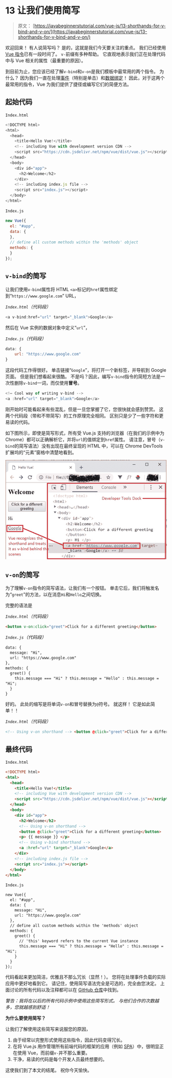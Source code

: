 # 13 让我们使用简写

> 原文： [https://javabeginnerstutorial.com/vue-js/13-shorthands-for-v-bind-and-v-on/](https://javabeginnerstutorial.com/vue-js/13-shorthands-for-v-bind-and-v-on/)

欢迎回来！ 有人说简写吗？ 是的，这就是我们今天要关注的重点。 我们已经使用 [Vue 指令](https://javabeginnerstutorial.com/js/vue-js/what-is-vuejs/)已有一段时间了。 `v-`前缀有多种帮助。 它直观地表示我们正在处理代码中与 Vue 相关的属性（最重要的原因）。

到目前为止，您应该已经了解`v-bind`和`v-on`是我们模板中最常用的两个指令。 为什么？ 因为我们一直在处理[事件](https://javabeginnerstutorial.com/vue-js/11-listening-to-dom-events-and-event-modifiers/)（特别是单击）和[数据绑定](https://javabeginnerstutorial.com/vue-js/6-data-binding-p2/)！ 因此，对于这两个最常用的指令，Vue 为我们提供了捷径或编写它们的简便方法。

## 起始代码

`Index.html`

```js
<!DOCTYPE html>
<html>
  <head>
    <title>Hello Vue!</title>
    <!-- including Vue with development version CDN -->
    <script src="https://cdn.jsdelivr.net/npm/vue/dist/vue.js"></script>
  </head>
  <body>
    <div id="app">
      <h2>Welcome</h2>
    </div>
    <!-- including index.js file -->
    <script src="index.js"></script>
  </body>
</html>
```

`Index.js`

```js
new Vue({
  el: "#app",
  data: {
  },
  // define all custom methods within the 'methods' object
  methods: {
  }
});
```

## `v-bind`的简写

让我们使用`v-bind`属性将 HTML `<a>`标记的`href`属性绑定到“`https://www.google.com`” URL，

*`Index.html`（代码段）*

```js
<a v-bind:href="url" target="_blank">Google</a>
```

然后在 Vue 实例的数据对象中定义“`url`”，

*`Index.js`（代码段）*

```js
data: {
    url: "https://www.google.com"
}
```

这段代码工作得很好。 单击链接“`Google`”，将打开一个新标签，并导航到 Google 页面。 但是我们想看起来很酷。 不是吗？因此，编写`v-bind`指令的简短方法是一次性删除`v-bind`一词，而仅使用**冒号**。

```js
<!— Cool way of writing v-bind -->
<a :href="url" target="_blank">Google</a> 
```

刚开始时可能看起来有些混乱，但是一旦您掌握了它，您很快就会感到赞赏。 这两个代码段（带和不带简写）的工作原理完全相同。 区别只是少了一些字符和更易读的代码。

如下图所示，即使是简写形式，所有受 Vue.js 支持的浏览器（在我们的示例中为 Chrome）都可以正确解析它，并将`url`的值绑定到`href`属性。 请注意，冒号（`v-bind`的简写语法）没有出现在最终呈现的 HTML 中，可以在 Chrome DevTools 扩展坞的“元素”窗格中清楚地看到。

![v-bind](img/51f44e5135c07d36919a60b077148ebd.png)

## `v-on`的简写

为了理解`v-on`指令的简写语法，让我们有一个按钮。 单击它后，我们将触发名为“`greet`”的方法，以在消息`Hi`和`Hello`之间切换。

完整的语法是

*`Index.html`（代码段）*

```html
<button v-on:click="greet">Click for a different greeting</button>
```

*`Index.js`（代码段）*

```jsscript
data: {
  message: "Hi",
  url: "https://www.google.com"
},
methods: {
  greet() {
    this.message === "Hi" ? this.message = "Hello" : this.message = "Hi";
  }
}
```

好的。 此处的缩写是将单词`v-on`和冒号替换为`@`符号。 就这样！ 它是如此简单！！

*`Index.html`（代码段）*

```html
<!-- Using v-on shorthand --> <button @click="greet">Click for a different greeting</button> 
```

## 最终代码

`Index.html`

```html
<!DOCTYPE html>
<html>
  <head>
    <title>Hello Vue!</title>
    <!-- including Vue with development version CDN -->
    <script src="https://cdn.jsdelivr.net/npm/vue/dist/vue.js"></script>
  </head>
  <body>
    <div id="app">
      <h2>Welcome</h2>
      <!-- Using v-on shorthand -->
      <button @click="greet">Click for a different greeting</button>
      <p> {{ message }} </p>
      <!-- Using v-bind shorthand -->
      <a :href="url" target="_blank">Google</a>
    </div>
    <!-- including index.js file -->
    <script src="index.js"></script>
  </body>
</html>
```

`Index.js`

```jsscript
new Vue({
  el: "#app",
  data: {
    message: "Hi",
    url: "https://www.google.com"
  },
  // define all custom methods within the 'methods' object
  methods: {
    greet() {
      // 'this' keyword refers to the current Vue instance
      this.message === "Hi" ? this.message = "Hello" : this.message = "Hi";
    }
  }
});
```

代码看起来更加简洁，优雅且不那么冗长（显然！）。 您将在处理事件负载的实际应用中更好地看到它。 请记住，使用简写语法完全是可选的，完全由您决定。 上面讨论的所有代码以及注释都可以在 [GitHub 仓库](https://github.com/JBTAdmin/vuejs)中找到。

*警告：我将在以后的所有代码示例中使用这些简写形式。 与他们合作的次数越多，您就越感到舒适！*

**为什么要使用简写？**

让我们了解使用这些简写来说服您的原因，

1.  由于经常以完整形式使用这些指令，因此代码变得冗长。
2.  在将 Vue.js 用作管理所有前端代码的框架的应用（例如 [SPA](https://en.wikipedia.org/wiki/Single-page_application)）中，很明显正在使用 Vue，而前缀`v-`并不那么重要。
3.  干净，易读的代码是每个开发人员最终想要的。

这使我们到了本文的结尾。 祝你今天愉快。
